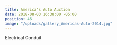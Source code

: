 ```yaml
---
title: America's Auto Auction
date: 2018-08-03 16:38:00 -05:00
position: 46
image: "/uploads/gallery_Americas-Auto-2014.jpg"
---
```


Electrical Conduit
